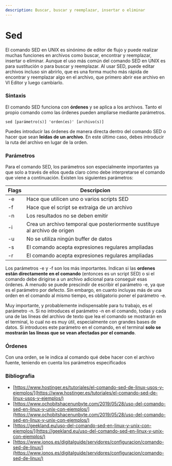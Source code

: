 ```yaml
---
description: Buscar, buscar y reemplazar, insertar o eliminar
---
```


# Sed

El comando SED en UNIX es sinónimo de editor de flujo y puede realizar muchas funciones en archivos como buscar, encontrar y reemplazar, insertar o eliminar. Aunque el uso más común del comando SED en UNIX es para sustitución o para buscar y reemplazar. Al usar SED, puede editar archivos incluso sin abrirlo, que es una forma mucho más rápida de encontrar y reemplazar algo en el archivo, que primero abrir ese archivo en VI Editor y luego cambiarlo.

### Sintaxis

El comando SED funciona con **órdenes** y se aplica a los archivos. Tanto el propio comando como las órdenes pueden ampliarse mediante parámetros.

```
sed [parámetro(s)] 'orden(es)' [archivo(s)]
```

Puedes introducir las órdenes de manera directa dentro del comando SED o hacer que sean **leídas de un archivo**. En este último caso, debes introducir la ruta del archivo en lugar de la orden.

### Parámetros

Para el comando SED, los parámetros son especialmente importantes ya que solo a través de ellos queda claro cómo debe interpretarse el comando que viene a continuación. Existen los siguientes parámetros:

| Flags | Descripcion                                                                |
| ----- | -------------------------------------------------------------------------- |
| -e    | Hace que utilicen uno o varios scripts SED                                 |
| -f    | Hace que el script se extraiga de un archivo                               |
| -n    | Los resultados no se deben emitir                                          |
| -i    | Crea un archivo temporal que posteriormente sustituye al archivo de origen |
| -u    | No se utiliza ningún buffer de datos                                       |
| -s    | El comando acepta expresiones regulares ampliadas                          |
| -r    | El comando acepta expresiones regulares ampliadas                          |

Los parámetros -e y -f son los más importantes. Indican si las **ordenes están directamente en el comando** (entonces es un script SED) o si el comando debe dirigirse a un archivo adicional para conseguir esas órdenes. A menudo se puede prescindir de escribir el parámetro -e, ya que es el parámetro por defecto. Sin embargo, en cuanto incluyas más de una orden en el comando al mismo tiempo, es obligatorio poner el parámetro -e.

Muy importante, y probablemente indispensable para tu trabajo, es el parámetro -n. Si no introduces el parámetro -n en el comando, todas y cada una de las líneas del archivo de texto que lea el comando se mostrarán en el terminal, lo cual no es muy útil, especialmente con grandes bases de datos. Si introduces este parámetro en el comando, en el terminal **solo se mostrarán las líneas que se vean afectadas por el comando**.

### Órdenes

Con una orden, se le indica al comando qué debe hacer con el archivo fuente, teniendo en cuenta los parámetros especificados



###

### Bibliografia

* [https://www.hostinger.es/tutoriales/el-comando-sed-de-linux-usos-y-ejemplos/](https://www.hostinger.es/tutoriales/el-comando-sed-de-linux-usos-y-ejemplos/)
* [https://www.ochobitshacenunbyte.com/2019/05/28/uso-del-comando-sed-en-linux-y-unix-con-ejemplos/](https://www.ochobitshacenunbyte.com/2019/05/28/uso-del-comando-sed-en-linux-y-unix-con-ejemplos/)
* [https://geekland.eu/uso-del-comando-sed-en-linux-y-unix-con-ejemplos/](https://geekland.eu/uso-del-comando-sed-en-linux-y-unix-con-ejemplos/)
* [https://www.ionos.es/digitalguide/servidores/configuracion/comando-sed-de-linux/](https://www.ionos.es/digitalguide/servidores/configuracion/comando-sed-de-linux/)
